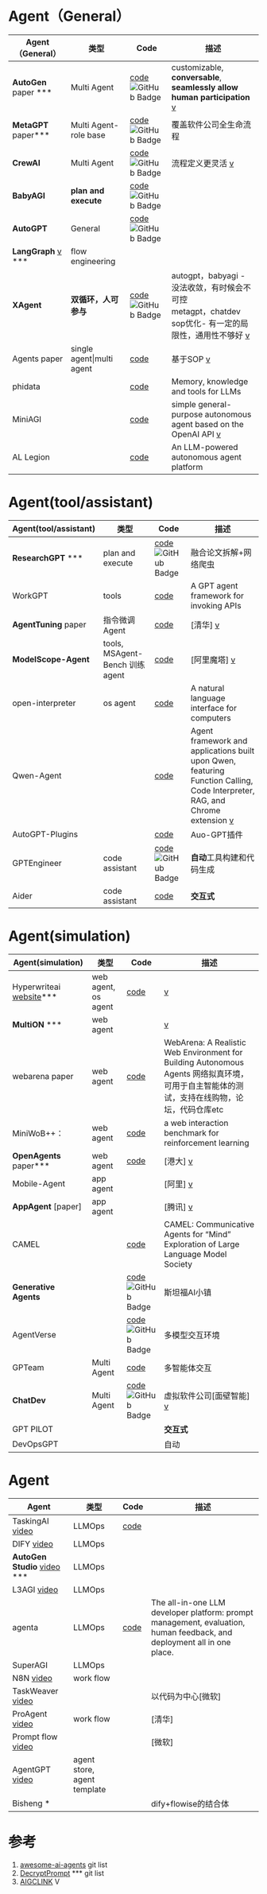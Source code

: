 



[autogen]:https://img.shields.io/github/stars/microsoft/autogen.svg?style=flat-square
[CrewAI]:https://img.shields.io/github/stars/joaomdmoura/CrewAI.svg?style=flat-square
[ChatDev]:https://img.shields.io/github/stars/OpenBMB/ChatDev.svg?style=flat-square
[GenerativeAgents]:https://img.shields.io/github/stars/joonspk-research/generative_agents.svg?style=flat-square
[BabyAGI]:https://img.shields.io/github/stars/yoheinakajima/babyagi.svg?style=flat-square
[AutoGPT]:https://img.shields.io/github/stars/Torantulino/Auto-GPT.svg?style=flat-square
[XAgent]:https://img.shields.io/github/stars/OpenBMB/XAgent.svg?style=flat-square
[MetaGPT]:https://img.shields.io/github/stars/geekan/MetaGPT.svg?style=flat-square
[ResearchGPT]:https://img.shields.io/github/stars/assafelovic/gpt-researcher.svg?style=flat-square
[AgentVerse]:https://img.shields.io/github/stars/OpenBMB/AgentVerse.svg?style=flat-square
[GPTEngineer]:https://img.shields.io/github/stars/AntonOsika/gpt-engineer.svg?style=flat-square



# Agent（General）

| Agent（General） | 类型 | Code | 描述 |
| --- | --- | --- | --- |
|**AutoGen**  paper ***|Multi Agent|[code](https://github.com/microsoft/autogen)![GitHub Badge][autogen]|customizable, **conversable**,  **seamlessly allow human participation** [v](https://www.bilibili.com/video/BV1DH4y1Z7Ep)|
|**MetaGPT** paper***|Multi Agent-role base|[code](https://github.com/geekan/MetaGPT)![GitHub Badge][MetaGPT]|覆盖软件公司全生命流程|
|**CrewAI**|Multi Agent|[code](https://github.com/joaomdmoura/CrewAI)![GitHub Badge][CrewAI]|流程定义更灵活 [v](https://www.bilibili.com/video/BV12C4y1Y7xm)|
|**BabyAGI**|**plan and execute**|[code](https://github.com/yoheinakajima/babyagi)![GitHub Badge][BabyAGI]||
|**AutoGPT**|General|[code](https://github.com/Torantulino/Auto-GPT)![GitHub Badge][AutoGPT]||
| **LangGraph** [v](https://www.bilibili.com/video/BV1VN4y1n7bt/) *** | flow engineering          |                                                              |                                                              |
|**XAgent**|**双循环，人可参与**|[code](https://github.com/OpenBMB/XAgent)![GitHub Badge][XAgent]|autogpt，babyagi - 没法收敛，有时候会不可控<br/>metagpt，chatdev sop优化- 有一定的局限性，通用性不够好 [v](https://www.bilibili.com/video/BV1D34y1M74F)|
| Agents  paper | single agent\|multi agent | [code](https://github.com/aiwaves-cn/agents)                 | 基于SOP [v](https://www.bilibili.com/video/BV1C8411k7UL) |
| phidata |                           | [code](https://github.com/phidatahq/phidata) | Memory, knowledge and tools for LLMs |
|MiniAGI||[code](https://github.com/muellerberndt/mini-agi)|simple general-purpose autonomous agent based on the OpenAI API [v](https://www.bilibili.com/video/BV1Hh4y1k7Jz)|
|AL Legion||[code](https://github.com/eumemic/ai-legion)|An LLM-powered autonomous agent platform|


# Agent(tool/assistant) 

| Agent(tool/assistant)                                        | 类型                           | Code                                                         | 描述                                                         |
| ------------------------------------------------------------ | ------------------------------ | ------------------------------------------------------------ | ------------------------------------------------------------ |
| **ResearchGPT** ***                                          | plan and execute               | [code](https://github.com/assafelovic/gpt-researcher)![GitHub Badge][ResearchGPT] | 融合论文拆解+网络爬虫                                        |
| WorkGPT                                                      | tools                          | [code](https://github.com/team-openpm/workgpt)               | A GPT agent framework for invoking APIs                      |
| **AgentTuning**  paper | 指令微调Agent                  | [code](https://github.com/THUDM/AgentTuning)                 | [清华] [v](https://www.bilibili.com/video/BV1E84y197Cj/) |
| **ModelScope-Agent** | tools, MSAgent-Bench 训练agent | [code](https://github.com/modelscope/modelscope-agent)       | [阿里魔塔]  [v](https://www.bilibili.com/video/BV1u34y137if) |
| open-interpreter                                             | os agent                       | [code](https://github.com/KillianLucas/open-interpreter)     | A natural language interface for computers                   |
| Qwen-Agent |                                | [code](https://github.com/QwenLM/Qwen-Agent)                 | Agent framework and applications built upon Qwen, featuring Function Calling, Code Interpreter, RAG, and Chrome extension [v](https://www.bilibili.com/video/BV1c34y1P7Yg) |
|AutoGPT-Plugins||[code](https://github.com/Significant-Gravitas/Auto-GPT-Plugins)|Auo-GPT插件|
| GPTEngineer                                                  | code  assistant | [code](https://github.com/AntonOsika/gpt-engineer)![GitHub Badge][GPTEngineer] | **自动**工具构建和代码生成                                   |
| Aider                                                        | code  assistant | [code](https://github.com/paul-gauthier/aider)               | **交互式**                                                   |

# Agent(simulation)   
| Agent(simulation)                                            | 类型                | Code                                                         | 描述                                                         |
| ------------------------------------------------------------ | ------------------- | ------------------------------------------------------------ | ------------------------------------------------------------ |
| Hyperwriteai [website](https://www.hyperwriteai.com/personal-assistant)*** | web agent, os agent | [code](https://github.com/OthersideAI/self-operating-computer) | [v](https://www.bilibili.com/video/BV1BZ421B7ar/)            |
| **MultiON** ***                                              | web agent           |                                                              | [v](https://www.bilibili.com/video/BV1mt421W7sw/)            |
| webarena paper                                               | web agent           | [code](https://github.com/web-arena-x/webarena)              | WebArena: A Realistic Web Environment for Building Autonomous Agents  网络拟真环境，可用于自主智能体的测试，支持在线购物，论坛，代码仓库etc |
| MiniWoB++：                                                  | web agent           | [code](https://github.com/Farama-Foundation/miniwob-plusplus) | a web interaction benchmark for reinforcement learning       |
| **OpenAgents** paper***                                      | web agent           | [code](https://github.com/xlang-ai/OpenAgents)               | [港大] [v](https://www.bilibili.com/video/BV1wM41197N7/)     |
| Mobile-Agent                                                 | app agent           |                                                              | [阿里] [v](https://www.bilibili.com/video/BV1Xv42117hh/)     |
| **AppAgent**  [paper]                                        | app agent           |                                                              | [腾讯] [v](https://www.bilibili.com/video/BV1De411S7ka)      |
| CAMEL                                                        |                     | [code](https://github.com/camel-ai/camel)                    | CAMEL: Communicative Agents for “Mind” Exploration of Large Language Model Society |
| **Generative Agents**                                        |                     | [code](https://github.com/joonspk-research/generative_agents)![GitHub Badge][GenerativeAgents] | 斯坦福AI小镇                                                 |
| AgentVerse                                                   |                     | [code](https://github.com/OpenBMB/AgentVerse)![GitHub Badge][AgentVerse] | 多模型交互环境                                               |
| GPTeam                                                       | Multi Agent         | [code](https://github.com/101dotxyz/GPTeam)                  | 多智能体交互                                                 |
| **ChatDev**                                                  | Multi Agent         | [code](https://github.com/OpenBMB/ChatDev)![GitHub Badge][ChatDev] | 虚拟软件公司[面壁智能] [v](https://www.bilibili.com/video/BV1334y1T7K5/) |
| GPT PILOT                                                    |                     |                                                              | **交互式**                                                   |
| DevOpsGPT                                                    |                     |                                                              | 自动                                                         |


# Agent

| Agent                                                        | 类型                           | Code                                                     | 描述                                                         |
| ------------------------------------------------------------ | ------------------------------ | -------------------------------------------------------- | ------------------------------------------------------------ |
| TaskingAI [video](https://www.bilibili.com/video/BV1gp4y1m75S/) | LLMOps                         | [code](https://github.com/TaskingAI/TaskingAI)           |                                                              |
| DIFY [video](https://www.bilibili.com/video/BV14V411Q7wP/)   | LLMOps                         |                                                          |                                                              |
| **AutoGen Studio** [video](https://www.bilibili.com/video/BV1fi4y1i7g7/) *** | LLMOps                         |                                                          |                                                              |
| L3AGI [video](https://www.bilibili.com/video/BV1s94y1K7fP)   | LLMOps                         |                                                          |                                                              |
| agenta                                                       | LLMOps | [code](https://github.com/Agenta-AI/agenta)              | The all-in-one LLM developer platform: prompt management, evaluation, human feedback, and deployment all in one place. |
| SuperAGI | LLMOps |  |  |
| N8N [video](https://www.bilibili.com/video/BV1vT4y1h7UM/)    | work flow                      |                                                          |                                                              |
| TaskWeaver [video](https://www.bilibili.com/video/BV16C4y1c7rd) |                                |                                                          | 以代码为中心[微软]                                    |
| ProAgent [video](https://www.bilibili.com/video/BV1eu4y1b7DN) | work flow                      |                                                          | [清华]                                                     |
| Prompt flow [video](https://www.bilibili.com/video/BV1aG411m7A4/) |                                |                                                          | [微软]                                                     |
| AgentGPT [video](https://www.bilibili.com/video/BV1V94y1s7uT) | agent store, agent template    |                                                          |                                                              |
| Bisheng *                                                    |                                |                                                          | dify+flowise的结合体                                         |






# 参考

1. [awesome-ai-agents](https://github.com/www6v/awesome-ai-agents) git list
2. [DecryptPrompt](https://github.com/www6v/DecryptPrompt)  ***  git list
3. [AIGCLINK](https://space.bilibili.com/471000665/video?tid=0&pn=1&keyword=&order=pubdate) V